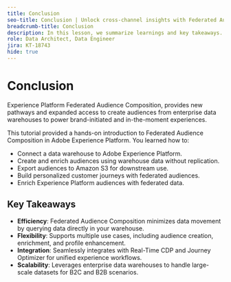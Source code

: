 ```yaml
---
title: Conclusion
seo-title: Conclusion | Unlock cross-channel insights with Federated Audience Composition
breadcrumb-title: Conclusion
description: In this lesson, we summarize learnings and key takeaways.
role: Data Architect, Data Engineer
jira: KT-18743
hide: true
---
```


# Conclusion

Experience Platform Federated Audience Composition, provides new pathways and expanded access to create audiences from enterprise data warehouses to power brand-initiated and in-the-moment experiences.

This tutorial provided a hands-on introduction to Federated Audience Composition in Adobe Experience Platform. You learned how to:

- Connect a data warehouse to Adobe Experience Platform.
- Create and enrich audiences using warehouse data without replication.
- Export audiences to Amazon S3 for downstream use.
- Build personalized customer journeys with federated audiences.
- Enrich Experience Platform audiences with federated data.

## Key Takeaways

- **Efficiency**: Federated Audience Composition minimizes data movement by querying data directly in your warehouse.
- **Flexibility**: Supports multiple use cases, including audience creation, enrichment, and profile enhancement.
- **Integration**: Seamlessly integrates with Real-Time CDP and Journey Optimizer for unified experience workflows.
- **Scalability**: Leverages enterprise data warehouses to handle large-scale datasets for B2C and B2B scenarios.
